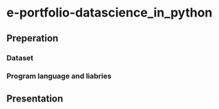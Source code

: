 # e-portfolio-datascience_in_python

## Preperation

### Dataset

### Program language and liabries

## Presentation

